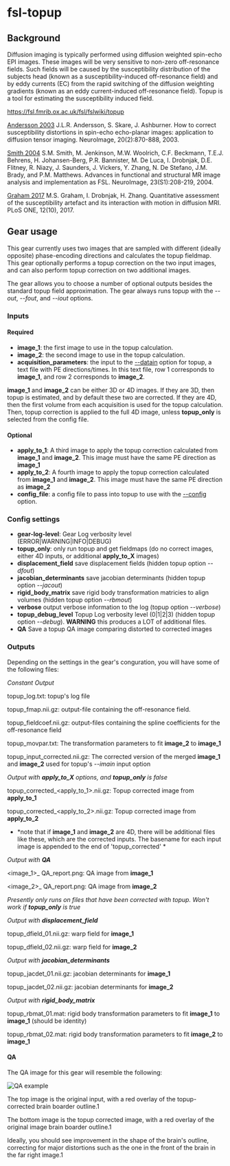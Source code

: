 # fsl-topup

## Background
Diffusion imaging is typically performed using diffusion weighted spin-echo EPI images. These images will be very sensitive to non-zero off-resonance fields. Such fields will be caused by the susceptibility distribution of the subjects head (known as a susceptibility-induced off-resonance field) and by eddy currents (EC) from the rapid switching of the diffusion weighting gradients (known as an eddy current-induced off-resonance field). Topup is a tool for estimating the susceptibility induced field.

https://fsl.fmrib.ox.ac.uk/fsl/fslwiki/topup

[Andersson 2003](https://www.ncbi.nlm.nih.gov/pubmed/14568458) J.L.R. Andersson, S. Skare, J. Ashburner. How to correct susceptibility distortions in spin-echo echo-planar images: application to diffusion tensor imaging. NeuroImage, 20(2):870-888, 2003.

[Smith 2004](https://www.ncbi.nlm.nih.gov/pubmed/15501092) S.M. Smith, M. Jenkinson, M.W. Woolrich, C.F. Beckmann, T.E.J. Behrens, H. Johansen-Berg, P.R. Bannister, M. De Luca, I. Drobnjak, D.E. Flitney, R. Niazy, J. Saunders, J. Vickers, Y. Zhang, N. De Stefano, J.M. Brady, and P.M. Matthews. Advances in functional and structural MR image analysis and implementation as FSL. NeuroImage, 23(S1):208-219, 2004.

[Graham 2017](https://www.ncbi.nlm.nih.gov/pubmed/28968429) M.S. Graham, I. Drobnjak, H. Zhang. Quantitative assessment of the susceptibility artefact and its interaction with motion in diffusion MRI. PLoS ONE, 12(10), 2017.

## Gear usage
This gear currently uses two images that are sampled with different (ideally opposite) phase-encoding directions and calculates the topup fieldmap.  This gear optionally performs a topup correction on the two input images, and can also perform topup correction on two additional images.

The gear allows you to choose a number of optional outputs besides the standard topup field approximation.
The gear always runs topup with the *--out*, *--fout*, and *--iout* options.

### Inputs

#### Required
* **image_1**: the first image to use in the topup calculation.
* **image_2**: the second image to use in the topup calculation.
* **acquisition_parameters**: the input to the [--datain](https://fsl.fmrib.ox.ac.uk/fsl/fslwiki/topup/TopupUsersGuide#A--datain) option for topup, a text file with PE directions/times.  In this text file, row 1 corresponds to **image_1**, and row 2 corresponds to **image_2**.

**image_1** and **image_2** can be either 3D or 4D images.  If they are 3D, then topup is estimated, and by default these two are corrected.  If they are 4D, then the first volume from each acquisition is used for the topup calculation.  Then, topup correction is applied to the full 4D image, unless **topup_only** is selected from the config file.


#### Optional
* **apply_to_1**: A third image to apply the topup correction calculated from **image_1** and **image_2**.  This image must have the same PE direction as **image_1**
* **apply_to_2**: A fourth image to apply the topup correction calculated from **image_1** and **image_2**.  This image must have the same PE direction as **image_2**
* **config_file**: a config file to pass into topup to use with the [--config](https://fsl.fmrib.ox.ac.uk/fsl/fslwiki/topup/TopupUsersGuide#Configuration_files) option.

### Config settings
* **gear-log-level**: Gear Log verbosity level (ERROR|WARNING|INFO|DEBUG)
* **topup_only**: only run topup and get fieldmaps (do no correct images, either 4D inputs, or additional **apply_to_X** images)
* **displacement_field** save displacement fields (hidden topup option *--dfout*)
* **jacobian_determinants** save jacobian determinants (hidden topup option *--jacout*)
* **rigid_body_matrix** save rigid body transformation matricies to align volumes (hidden topup option *--rbmout*)
* **verbose** output verbose information to the log (topup option *--verbose*)
* **topup_debug_level** Topup Log verbosity level (0|1|2|3) (hidden topup option *--debug*).  **WARNING** this produces a LOT of additional files.
* **QA** Save a topup QA image comparing distorted to corrected images



### Outputs

Depending on the settings in the gear's conguration, you will have some of the following files:


*Constant Output*

topup_log.txt: topup's log file

topup_fmap.nii.gz: output-file containing the off-resonance field.

topup_fieldcoef.nii.gz: output-files containing the spline coefficients for the off-resonance field

topup_movpar.txt: The transformation parameters to fit **image_2** to **image_1**

topup_input_corrected.nii.gz: The corrected version of the merged **image_1** and **image_2** used for topup's *--imain* input option


*Output with **apply_to_X** options, and **topup_only** is false*

topup_corrected_<apply_to_1>.nii.gz: Topup corrected image from **apply_to_1**

topup_corrected_<apply_to_2>.nii.gz: Topup corrected image from **apply_to_2**

* *note that if **image_1** and **image_2** are 4D, there will be additional files like these, which are the corrected inputs.  The basename for each input image is appended to the end of 'topup_corrected' *


*Output with **QA***

<image_1>_ QA_report.png: QA image from **image_1**

<image_2>_ QA_report.png: QA image from **image_2**

*Presently only runs on files that have been corrected with topup.  Won't work if **topup_only** is true*


*Output with **displacement_field***

topup_dfield_01.nii.gz: warp field for **image_1**

topup_dfield_02.nii.gz: warp field for **image_2**


*Output with **jacobian_determinants***

topup_jacdet_01.nii.gz: jacobian determinants for **image_1**

topup_jacdet_02.nii.gz: jacobian determinants for **image_2**


*Output with **rigid_body_matrix***

topup_rbmat_01.mat: rigid body transformation parameters to fit **image_1** to **image_1** (should be identity)

topup_rbmat_02.mat: rigid body transformation parameters to fit **image_2** to **image_1**



#### QA

The QA image for this gear will resemble the following:

![QA example](https://github.com/flywheel-apps/fsl-topup/blob/parker-dev/QA/nodif_QA_report.png "QA example")

The top image is the original input, with a red overlay of the topup-corrected brain boarder outline.1

The bottom image is the topup corrected image, with a red overlay of the original image brain boarder outline.1

Ideally, you should see improvement in the shape of the brain's outline, correcting for major distortions such as the one in the front of the brain in the far right image.1